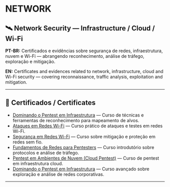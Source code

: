 # NETWORK

## 🛰️ Network Security — Infrastructure / Cloud / Wi-Fi

**PT-BR:** Certificados e evidências sobre segurança de redes, infraestrutura, nuvem e Wi-Fi — abrangendo reconhecimento, análise de tráfego, exploração e mitigação.  

**EN:** Certificates and evidences related to network, infrastructure, cloud and Wi-Fi security — covering reconnaissance, traffic analysis, exploitation and mitigation.

---

## 📜 Certificados / Certificates

- [Dominando o Pentest em Infraestrutura](./certificates/Dominando-o-pentest-em-Infraestrutura.pdf) — Curso de técnicas e ferramentas de reconhecimento para mapeamento de alvos.  
- [Ataques em Redes Wi-Fi](./certificates/ataques-em-redes-wi-fi.pdf) — Curso prático de ataques e testes em redes Wi-Fi.  
- [Segurança em Redes Wi-Fi](./certificates/segurança-em-redes-wi-fi.pdf) — Curso sobre mitigação e proteção em redes sem fio.  
- [Fundamentos de Redes para Pentesters](./certificates/fundamentos-de-redes-para-pentesters.pdf) — Curso introdutório sobre protocolos e análise de tráfego.  
- [Pentest em Ambientes de Nuvem (Cloud Pentest)](./certificates/pentest-em-ambientes-de-nuvem.pdf) — Curso de pentest em infraestrutura cloud.  
- [Dominando o Pentest em Infraestrutura](./certificates/dominando-o-pentest-em-infraestrutura.pdf) — Curso avançado sobre exploração e análise de redes corporativas.

---
